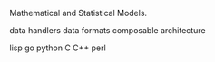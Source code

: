Mathematical and Statistical Models.

data handlers
data formats
composable architecture

lisp
go
python
C
C++
perl
